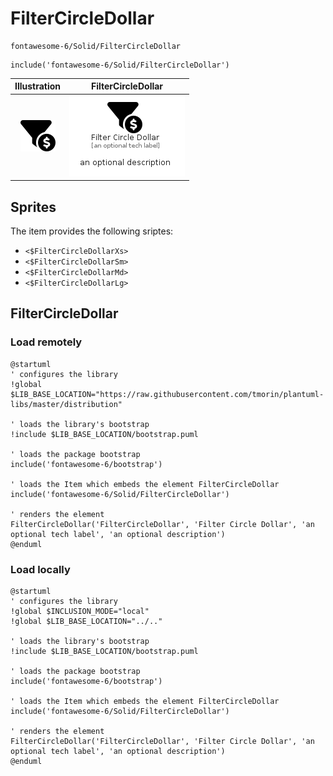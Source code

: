 # FilterCircleDollar


```text
fontawesome-6/Solid/FilterCircleDollar
```

```text
include('fontawesome-6/Solid/FilterCircleDollar')
```



| Illustration | FilterCircleDollar |
| :---: | :---: |
| ![illustration for Illustration](../../fontawesome-6/Solid/FilterCircleDollar.png) | ![illustration for FilterCircleDollar](../../fontawesome-6/Solid/FilterCircleDollar.Local.png) |



## Sprites
The item provides the following sriptes:

- `<$FilterCircleDollarXs>`
- `<$FilterCircleDollarSm>`
- `<$FilterCircleDollarMd>`
- `<$FilterCircleDollarLg>`





## FilterCircleDollar

### Load remotely
```plantuml
@startuml
' configures the library
!global $LIB_BASE_LOCATION="https://raw.githubusercontent.com/tmorin/plantuml-libs/master/distribution"

' loads the library's bootstrap
!include $LIB_BASE_LOCATION/bootstrap.puml

' loads the package bootstrap
include('fontawesome-6/bootstrap')

' loads the Item which embeds the element FilterCircleDollar
include('fontawesome-6/Solid/FilterCircleDollar')

' renders the element
FilterCircleDollar('FilterCircleDollar', 'Filter Circle Dollar', 'an optional tech label', 'an optional description')
@enduml
```

### Load locally
```plantuml
@startuml
' configures the library
!global $INCLUSION_MODE="local"
!global $LIB_BASE_LOCATION="../.."

' loads the library's bootstrap
!include $LIB_BASE_LOCATION/bootstrap.puml

' loads the package bootstrap
include('fontawesome-6/bootstrap')

' loads the Item which embeds the element FilterCircleDollar
include('fontawesome-6/Solid/FilterCircleDollar')

' renders the element
FilterCircleDollar('FilterCircleDollar', 'Filter Circle Dollar', 'an optional tech label', 'an optional description')
@enduml
```

